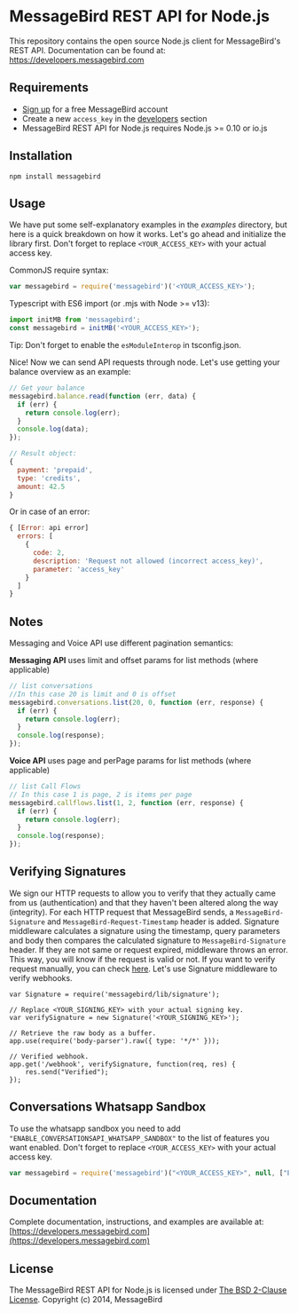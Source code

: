 MessageBird REST API for Node.js
================================

This repository contains the open source Node.js client for MessageBird's REST API.
Documentation can be found at: https://developers.messagebird.com


Requirements
------------

- [Sign up](https://www.messagebird.com/en/signup) for a free MessageBird account
- Create a new `access_key` in the [developers](https://www.messagebird.com/app/en/settings/developers/access) section
- MessageBird REST API for Node.js requires Node.js >= 0.10 or io.js


Installation
------------

`npm install messagebird`


Usage
-----

We have put some self-explanatory examples in the *examples* directory, but here is a quick breakdown on how it works.
Let's go ahead and initialize the library first. Don't forget to replace `<YOUR_ACCESS_KEY>` with your actual access key.

CommonJS require syntax:

```javascript
var messagebird = require('messagebird')('<YOUR_ACCESS_KEY>');
```

Typescript with ES6 import (or .mjs with Node >= v13):

```typescript
import initMB from 'messagebird';
const messagebird = initMB('<YOUR_ACCESS_KEY>');
```

Tip: Don't forget to enable the `esModuleInterop` in tsconfig.json.

Nice! Now we can send API requests through node. Let's use getting your balance overview as an example:

```javascript
// Get your balance
messagebird.balance.read(function (err, data) {
  if (err) {
    return console.log(err);
  }
  console.log(data);
});

// Result object:
{
  payment: 'prepaid',
  type: 'credits',
  amount: 42.5
}
```

Or in case of an error:

```javascript
{ [Error: api error]
  errors: [
    {
      code: 2,
      description: 'Request not allowed (incorrect access_key)',
      parameter: 'access_key'
    }
  ]
}
```
Notes
-------------
Messaging and Voice API use different pagination semantics:
  
  **Messaging API** uses limit and offset params for list methods (where applicable)
  ````javascript
  // list conversations
  //In this case 20 is limit and 0 is offset
  messagebird.conversations.list(20, 0, function (err, response) {
    if (err) {
      return console.log(err);
    }
    console.log(response);
  });
  ```` 
  **Voice API** uses page and perPage params for list methods (where applicable)
  ````javascript
  // list Call Flows
  // In this case 1 is page, 2 is items per page
  messagebird.callflows.list(1, 2, function (err, response) {
    if (err) {
      return console.log(err);
    }
    console.log(response);
  });
  ````
Verifying Signatures
-------------

We sign our HTTP requests to allow you to verify that they actually came from us (authentication) and that they haven't been altered along the way (integrity). For each HTTP request that MessageBird sends, a `MessageBird-Signature` and `MessageBird-Request-Timestamp` header is added. Signature middleware calculates a signature using the timestamp, query parameters and body then compares the calculated signature to `MessageBird-Signature` header. If they are not same or request expired, middleware throws an error. This way, you will know if the request is valid or not. If you want to verify request manually, you can check [here](https://developers.messagebird.com/docs/verify-http-requests). Let's use Signature middleware to verify webhooks.

```
var Signature = require('messagebird/lib/signature');

// Replace <YOUR_SIGNING_KEY> with your actual signing key.
var verifySignature = new Signature('<YOUR_SIGNING_KEY>');

// Retrieve the raw body as a buffer.
app.use(require('body-parser').raw({ type: '*/*' }));

// Verified webhook.
app.get('/webhook', verifySignature, function(req, res) {
    res.send("Verified");
});

```

Conversations Whatsapp Sandbox
-------------

To use the whatsapp sandbox you need to add `"ENABLE_CONVERSATIONSAPI_WHATSAPP_SANDBOX"` to the list of features you want enabled. Don't forget to replace `<YOUR_ACCESS_KEY>` with your actual access key.

```javascript
var messagebird = require('messagebird')("<YOUR_ACCESS_KEY>", null, ["ENABLE_CONVERSATIONSAPI_WHATSAPP_SANDBOX"]);
```
Documentation
-------------

Complete documentation, instructions, and examples are available at:
[https://developers.messagebird.com](https://developers.messagebird.com)


License
-------
The MessageBird REST API for Node.js is licensed under [The BSD 2-Clause License](http://opensource.org/licenses/BSD-2-Clause). Copyright (c) 2014, MessageBird
